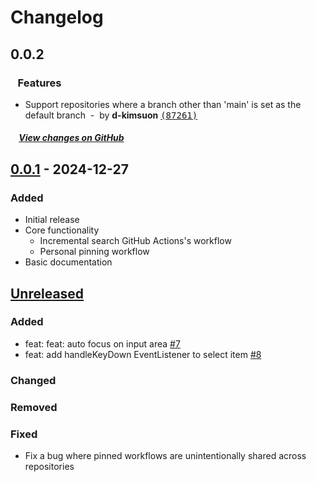 # Changelog

## 0.0.2

### &nbsp;&nbsp;&nbsp;Features

- Support repositories where a branch other than 'main' is set as the default branch &nbsp;-&nbsp; by **d-kimsuon** [<samp>(87261)</samp>](https://github.com/d-kimuson/github-actions-search/commit/87261ca)

##### &nbsp;&nbsp;&nbsp;&nbsp;[View changes on GitHub](https://github.com/d-kimuson/github-actions-search/compare/v0.0.1...0.0.2)

## [0.0.1] - 2024-12-27

### Added

- Initial release
- Core functionality
  - Incremental search GitHub Actions's workflow
  - Personal pinning workflow
- Basic documentation

[Unreleased]: https://github.com/username/repository/compare/v0.0.1...HEAD
[0.0.1]: https://github.com/username/repository/releases/tag/v0.0.1

## [Unreleased]

### Added

- feat: feat: auto focus on input area [#7](https://github.com/d-kimuson/github-actions-search/pull/7)
- feat: add handleKeyDown EventListener to select item [#8](https://github.com/d-kimuson/github-actions-search/pull/8)

### Changed

### Removed

### Fixed

- Fix a bug where pinned workflows are unintentionally shared across repositories
